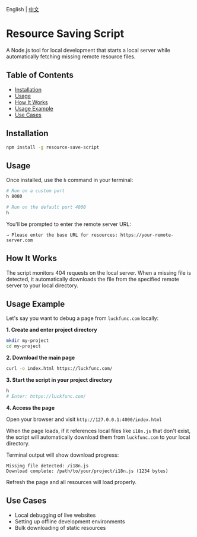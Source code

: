 English | [中文](./README_zh.md)

# Resource Saving Script

A Node.js tool for local development that starts a local server while automatically fetching missing remote resource files.

## Table of Contents

- [Installation](#installation)
- [Usage](#usage)
- [How It Works](#how-it-works)
- [Usage Example](#usage-example)
- [Use Cases](#use-cases)

## Installation

```bash
npm install -g resource-save-script
```

## Usage

Once installed, use the `h` command in your terminal:

```bash
# Run on a custom port
h 8080

# Run on the default port 4000
h
```

You'll be prompted to enter the remote server URL:

```text
→ Please enter the base URL for resources: https://your-remote-server.com
```

## How It Works

The script monitors 404 requests on the local server. When a missing file is detected, it automatically downloads the file from the specified remote server to your local directory.

## Usage Example

Let's say you want to debug a page from `luckfunc.com` locally:

**1. Create and enter project directory**
```bash
mkdir my-project
cd my-project
```

**2. Download the main page**
```bash
curl -o index.html https://luckfunc.com/
```

**3. Start the script in your project directory**
```bash
h
# Enter: https://luckfunc.com/
```

**4. Access the page**

Open your browser and visit `http://127.0.0.1:4000/index.html`

When the page loads, if it references local files like `i18n.js` that don't exist, the script will automatically download them from `luckfunc.com` to your local directory.

Terminal output will show download progress:
```text
Missing file detected: /i18n.js
Download complete: /path/to/your/project/i18n.js (1234 bytes)
```

Refresh the page and all resources will load properly.

## Use Cases

- Local debugging of live websites
- Setting up offline development environments
- Bulk downloading of static resources
